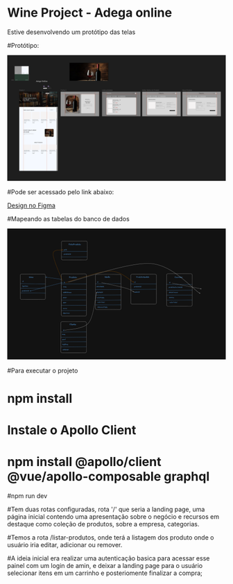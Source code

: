 
# Wine Project - Adega online

Estive desenvolvendo um protótipo das telas

#Protótipo:

![Protótipo](frontend/src/assets/images/mood.png)

#Pode ser acessado pelo link abaixo:

[Design no Figma](https://www.figma.com/design/vl2tpOvSsI6cSswJjI6vhP/Untitled?node-id=4-7&t=3nYfbWqGirNS3frq-1)


#Mapeando as tabelas do banco de dados

![Protótipo](frontend/src/assets/images/tabelas.png)


#Para executar o projeto

# npm install

# Instale o Apollo Client 
# npm install @apollo/client @vue/apollo-composable graphql

#npm run dev


#Tem duas rotas configuradas, rota '/' que seria a landing page, uma página inicial contendo uma apresentação sobre o negócio e recursos em destaque como coleção de produtos, sobre a empresa, categorias.

#Temos a rota /listar-produtos, onde terá a listagem dos produto onde o usuário iria editar, adicionar ou remover.

#A ideia inicial era realizar uma autenticação basica para acessar esse painel com um login de amin, e deixar a landing page para o usuário selecionar itens em um carrinho e posteriomente finalizar a compra;

 
